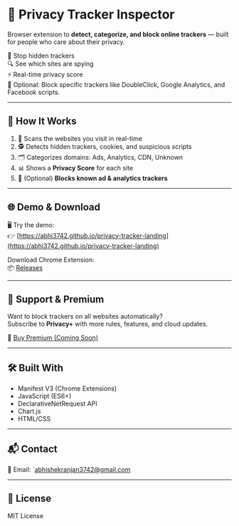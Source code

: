 # 🔐 Privacy Tracker Inspector

Browser extension to **detect, categorize, and block online trackers** — built for people who care about their privacy.

🚫 Stop hidden trackers  
🔍 See which sites are spying  
⚡ Real-time privacy score  
🧰 Optional: Block specific trackers like DoubleClick, Google Analytics, and Facebook scripts.

---

## 🧩 How It Works

1. 🧠 Scans the websites you visit in real-time  
2. 🕵️ Detects hidden trackers, cookies, and suspicious scripts  
3. 🗂 Categorizes domains: Ads, Analytics, CDN, Unknown  
4. 📊 Shows a **Privacy Score** for each site  
5. 🚫 (Optional) **Blocks known ad & analytics trackers**

---

## 🌐 Demo & Download

🖥 Try the demo:  
👉 [https://abhi3742.github.io/privacy-tracker-landing](https://abhi3742.github.io/privacy-tracker-landing)

Download Chrome Extension:  
📦 [Releases](https://github.com/abhi3742/privacy-tracker-extension/releases)

---

## 💸 Support & Premium

Want to block trackers on all websites automatically?  
Subscribe to **Privacy+** with more rules, features, and cloud updates.

🔐 [Buy Premium (Coming Soon)](#)

---

## 🛠 Built With

- Manifest V3 (Chrome Extensions)  
- JavaScript (ES6+)  
- DeclarativeNetRequest API  
- Chart.js  
- HTML/CSS

---

## 📬 Contact

📧 Email: `abhishekranjan3742@gmail.com 


---

## 📄 License

MIT License
